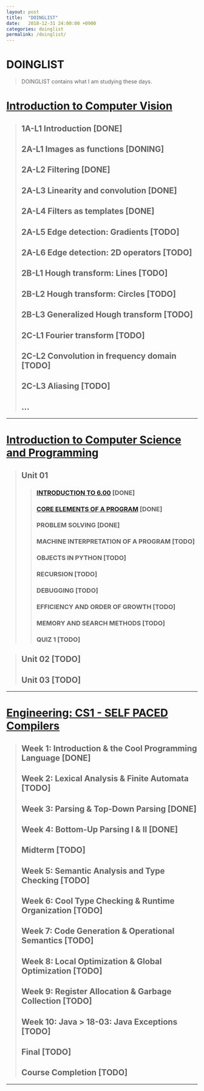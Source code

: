 ```yaml
---
layout: post
title:  "DOINGLIST"
date:   2018-12-31 24:00:00 +0900
categories: doinglist
permalink: /doinglist/
---
```


# DOINGLIST

> DOINGLIST contains what I am studying these days.

# [Introduction to Computer Vision](https://www.udacity.com/course/introduction-to-computer-vision--ud810)

>## 1A-L1 Introduction [DONE]
>## 2A-L1 Images as functions [DONING]
>## 2A-L2 Filtering [DONE]
>## 2A-L3 Linearity and convolution [DONE]
>## 2A-L4 Filters as templates [DONE]
>## 2A-L5 Edge detection: Gradients [TODO]
>## 2A-L6 Edge detection: 2D operators [TODO]
>## 2B-L1 Hough transform: Lines [TODO]
>## 2B-L2 Hough transform: Circles [TODO]
>## 2B-L3 Generalized Hough transform [TODO]
>## 2C-L1 Fourier transform [TODO]
>## 2C-L2 Convolution in frequency domain [TODO]
>## 2C-L3 Aliasing [TODO]
>## ...

---

# [Introduction to Computer Science and Programming](https://ocw.mit.edu/courses/electrical-engineering-and-computer-science/6-00sc-introduction-to-computer-science-and-programming-spring-2011/)

>## Unit 01
>>### [INTRODUCTION TO 6.00](http://www.trilliwon.com/blog/mit600cs_unit1_01/) [DONE]
>>### [CORE ELEMENTS OF A PROGRAM](http://www.trilliwon.com/blog/mit600cs_unit1_02/) [DONE]
>>### PROBLEM SOLVING [DONE]
>>### MACHINE INTERPRETATION OF A PROGRAM [TODO]
>>### OBJECTS IN PYTHON [TODO]
>>### RECURSION [TODO]
>>### DEBUGGING [TODO]
>>### EFFICIENCY AND ORDER OF GROWTH [TODO]
>>### MEMORY AND SEARCH METHODS [TODO]
>>### QUIZ 1 [TODO]

>## Unit 02 [TODO]
>## Unit 03 [TODO]

---

# [Engineering: CS1 - SELF PACED Compilers](https://lagunita.stanford.edu/courses/Engineering/Compilers/Fall2014)

>## Week 1: Introduction & the Cool Programming Language [DONE]
>## Week 2: Lexical Analysis & Finite Automata [TODO]
>## Week 3: Parsing & Top-Down Parsing [DONE]
>## Week 4: Bottom-Up Parsing I & II [DONE]
>## Midterm [TODO]
>## Week 5: Semantic Analysis and Type Checking [TODO]
>## Week 6: Cool Type Checking & Runtime Organization [TODO]
>## Week 7: Code Generation & Operational Semantics [TODO]
>## Week 8: Local Optimization & Global Optimization [TODO]
>## Week 9: Register Allocation & Garbage Collection [TODO]
>## Week 10: Java > 18-03: Java Exceptions [TODO]
>## Final [TODO]
>## Course Completion [TODO]

---
